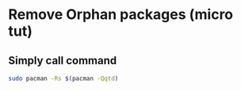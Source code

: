 # Remove Orphan packages (micro tut)

## Simply call command

```bash
sudo pacman -Rs $(pacman -Qqtd)
```

